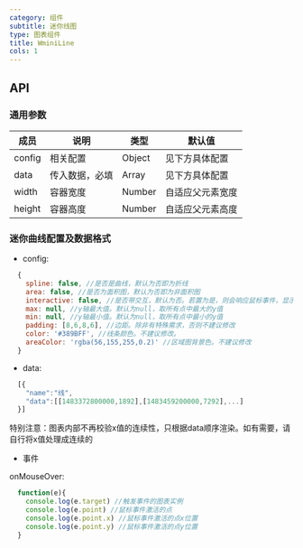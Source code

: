 ```yaml
---
category: 组件
subtitle: 迷你线图
type: 图表组件
title: WminiLine
cols: 1
---
```



## API

### 通用参数

| 成员 | 说明 | 类型 | 默认值 |
|---|---|---|---|
| config | 相关配置 | Object | 见下方具体配置 |
| data | 传入数据，必填 | Array | 见下方具体配置 |
| width | 容器宽度 | Number | 自适应父元素宽度 |
| height | 容器高度 | Number | 自适应父元素高度 |

### 迷你曲线配置及数据格式

* config:

```javascript
  {
    spline: false, //是否是曲线，默认为否即为折线
    area: false, //是否为面积图，默认为否即为非面积图
    interactive: false, //是否带交互，默认为否。若置为是，则会响应鼠标事件，显示附近的点，并触发mouseouver事件
    max: null, //y轴最大值。默认为null，取所有点中最大的y值
    min: null, //y轴最小值。默认为null，取所有点中最小的y值
    padding: [8,6,8,6], //边距。除非有特殊需求，否则不建议修改
    color: '#389BFF', //线条颜色。不建议修改。
    areaColor: 'rgba(56,155,255,0.2)' //区域图背景色。不建议修改
  }

```

* data:

```javascript
  [{
    "name":"线",
    "data":[[1483372800000,1892],[1483459200000,7292],...]
  }]
```

特别注意：图表内部不再校验x值的连续性，只根据data顺序渲染。如有需要，请自行将x值处理成连续的

* 事件

onMouseOver:

```javascript
  function(e){
    console.log(e.target) //触发事件的图表实例
    console.log(e.point) //鼠标事件激活的点
    console.log(e.point.x) //鼠标事件激活的点x位置
    console.log(e.point.y) //鼠标事件激活的点y位置
  }
```
